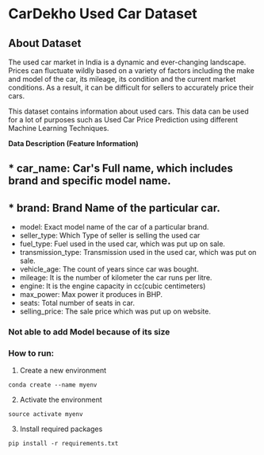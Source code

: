 # CarDekho Used Car Dataset

## About Dataset

The used car market in India is a dynamic and ever-changing landscape. Prices can fluctuate wildly based on a variety of factors including the make and model of the car, its mileage, its condition and the current market conditions. As a result, it can be difficult for sellers to accurately price their cars.

This dataset contains information about used cars.
This data can be used for a lot of purposes such as Used Car Price Prediction using different Machine Learning Techniques.

**Data Description (Feature Information)**

## * car_name: Car's Full name, which includes brand and specific model name.

## * brand: Brand Name of the particular car.

* model: Exact model name of the car of a particular brand.
* seller_type: Which Type of seller is selling the used car
* fuel_type: Fuel used in the used car, which was put up on sale.
* transmission_type: Transmission used in the used car, which was put on sale.
* vehicle_age: The count of years since car was bought.
* mileage: It is the number of kilometer the car runs per litre.
* engine: It is the engine capacity in cc(cubic centimeters)
* max_power: Max power it produces in BHP.
* seats: Total number of seats in car.
* selling_price: The sale price which was put up on website.

### Not able to add Model because of its size

### How to run:

1. Create a new environment

```shell
conda create --name myenv

```

2. Activate the environment

```shell
source activate myenv
```

3. Install required packages

```shell
pip install -r requirements.txt
```
